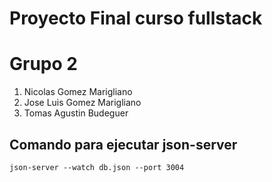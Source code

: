 # Proyecto Final curso fullstack

# Grupo 2

1. Nicolas Gomez Marigliano
1. Jose Luis Gomez Marigliano
1. Tomas Agustin Budeguer

## Comando para ejecutar json-server

`json-server --watch db.json --port 3004`